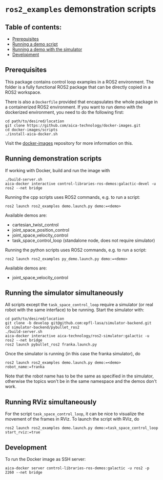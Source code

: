 # `ros2_examples` demonstration scripts

## Table of contents:

* [Prerequisites](#prerequisites)
* [Running a demo script](#running-demonstration-scripts)
* [Running a demo with the simulator](#running-the-simulator-simultaneously)
* [Development](#development)

## Prerequisites

This package contains control loop examples in a ROS2 environment. The folder is a fully functional ROS2 package that
can be directly copied in a ROS2 workspace.

There is also a `Dockerfile` provided that encapsulates the whole package in a containerized ROS2 environment. If you
want to run demo with the dockerized environment, you need to do the following first:

```console
cd path/to/desired/location
git clone https://github.com/aica-technology/docker-images.git
cd docker-images/scripts
./install-aica-docker.sh
```

Visit the [docker-images](https://github.com/aica-technology/docker-images) repository for more information on this.

## Running demonstration scripts

If working with Docker, build and run the image with

```console
./build-server.sh
aica-docker interactive control-libraries-ros-demos:galactic-devel -u ros2 --net bridge
```

Running the cpp scripts uses ROS2 commands, e.g. to run a script:

```console
ros2 launch ros2_examples demo.launch.py demo:=<demo>
```

Available demos are:

- cartesian_twist_control
- joint_space_position_control
- joint_space_velocity_control
- task_space_control_loop (standalone node, does not require simulator)


Running the python scripts uses ROS2 commands, e.g. to run a script:

```console
ros2 launch ros2_examples py_demo.launch.py demo:=<demo>
```

Available demos are:

- joint_space_velocity_control

## Running the simulator simultaneously

All scripts except the `task_space_control_loop` require a simulator (or real robot with the same interface) to be 
running. Start the simulator with:

```console
cd path/to/desired/location
git clone -b develop git@github.com:epfl-lasa/simulator-backend.git
cd simulator-backend/pybullet_ros2
./build-server.sh
aica-docker interactive aica-technology/ros2-simulator:galactic -u ros2 --net bridge
ros2 launch pybullet_ros2 franka.launch.py
```

Once the simulator is running (in this case the franka simulator), do

```console
ros2 launch ros2_examples demo.launch.py demo:=<demo> robot_name:=franka
```

Note that the robot name has to be the same as specified in the simulator, otherwise the topics won't be in the same
namespace and the demos don't work.

## Running RViz simultaneously

For the script `task_space_control_loop`, it can be nice to visualize the movement of the frames in RViz. To launch the
script with RViz, do

```console
ros2 launch ros2_examples demo.launch.py demo:=task_space_control_loop start_rviz:=true
```

## Development

To run the Docker image as SSH server:

```console
aica-docker server control-libraries-ros-demos:galactic -u ros2 -p 2260 --net bridge
```